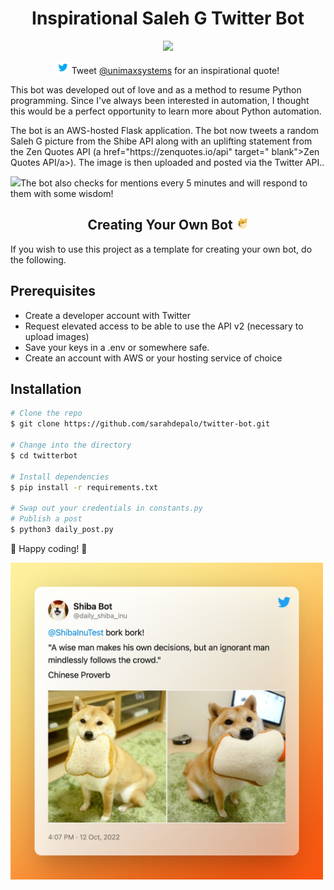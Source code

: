 <h1 align= "center">
 Inspirational Saleh G Twitter Bot
</h1>


<p align="center">
<img src="./public/saleh_tweet.png"  width="600"/>
</p>

<p align="center">
<img src="./public/twitter.png" height="20"/>
Tweet <a href="https://twitter.com/unimaxsystems" target="_blank">@unimaxsystems</a>
for an inspirational quote!
</p>

<p>
This bot was developed out of love and as a method to resume Python programming. Since I've always been interested in automation, I thought this would be a perfect opportunity to learn more about Python automation.
 </p>
 
 <p>The bot is an AWS-hosted Flask application. The bot now tweets a random Saleh G picture from the Shibe API along with an uplifting statement from the Zen Quotes API (a href="https://zenquotes.io/api" target=" blank">Zen Quotes API/a>). The image is then uploaded and posted via the Twitter API.. 
</p>

<p>
<img src="./public/saleh_icon.png" width="20"/>The bot also checks for mentions every 5 minutes and will respond to them with some wisdom!
</p>

<h2 align= "center">
 Creating Your Own Bot <img src="./public/doge.png" width="20">
</h2>


If you wish to use this project as a template for creating your own bot, do the following.

## Prerequisites

* Create a developer account with Twitter
* Request elevated access to be able to use the API v2 (necessary to upload images)
* Save your keys in a .env or somewhere safe.
* Create an account with AWS or your hosting service of choice

## Installation

```bash
# Clone the repo
$ git clone https://github.com/sarahdepalo/twitter-bot.git

# Change into the directory
$ cd twitterbot

# Install dependencies
$ pip install -r requirements.txt

# Swap out your credentials in constants.py
# Publish a post
$ python3 daily_post.py
```

🌸 Happy coding! 🌸

<p align="left">
<img src="./public/mention_tweet.png"  width="500"/>
</p>
